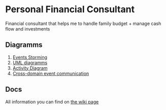 # Personal Financial Consultant

Financial consultant that helps me to handle family budget + manage cash flow and investments

## Diagramms

1. [Events Storming](https://miro.com/app/board/o9J_krwFIEk=/)
2. [UML diagramms](https://drive.google.com/file/d/1vmckzChJR7RhM4oWry2-FIvt2dSfP8Se/view?usp=sharing)
3. [Activity Diagram](https://drive.google.com/file/d/1XGP78gpppnSafWCeLpIZtp59WIMAafqn/view?usp=sharing)
4. [Cross-domain event communication](https://sequencediagram.org/index.html#initialData=participant%20%23red%20Client%0A%0Aentryspacing%201.2%0Aparticipantgroup%20Admin%20application%0A%20%20participantgroup%20%23lightblue%20**Application%20Layer**%0A%20%20%20%20participant%20%23green%20StartMonthCommand%0A%20%20%20%20participant%20%23green%20MonthService%0A%20%20%20%20participant%20%23green%20DomainEventsDispatcher%0A%20%20end%0A%0A%20%20participantgroup%20%23lightgreen%20**Domain%20Layer**%0A%09%0A%20%20%20%20participant%20%23green%20DomainRegistry%0A%20%20%20%20participant%20%23green%20StartMonthService%0A%20%20%20%20participant%20%23green%20MonthStarted%0A%20%20%20%20participant%20%23green%20MonthEntity%0A%20%20%20%20participant%20%23green%20DomainEventPublisher%0A%20%20end%20%0A%0A%20%20participantgroup%20%23gray%20**Port**%0A%09participantgroup%20%23lightgray%20**DB%20Adapter**%0A%20%20%20%20%20%20participant%20%23green%20PGMonthRepository%0A%09end%0A%20%20%20%20%0A%20%20%20%20participantgroup%20%23lightgray%20**Event%20BUS%20Adapter**%0A%20%20%20%20%20%20participant%20%23green%20KafkaProducer%0A%20%20%20%20%20%20participant%20Serializer%0A%20%20%20%20end%0A%20%20end%0Aend%0A%0Aparticipantgroup%20Spending%20tracker%20application%0A%20%20participantgroup%20%23gray%20**Port**%0A%20%20%20%20participantgroup%20%23lightgray%20**Event%20BUS%20Adapter**%0A%20%20%20%20%20%20participant%20%23green%20KafkaMonthStartedConsumer%0A%20%20%20%20end%0A%20%20end%0A%20%20participantgroup%20%23lightblue%20**Application%20Layer**%0A%20%20%20%20participant%20%23blue%20ST_MonthService%0A%20%20%20%20participant%20%23blue%20ST_StartMonthCommand%0A%20%20end%0A%20%20%0A%20%20participantgroup%20%23lightgreen%20**Domain%20Layer**%0A%20%20%20%20participant%20%23blue%20ST_MonthEntity%0A%20%20end%0A%20%20%0A%20%20participantgroup%20%23gray%20**Port**%0A%20%20%20%20participantgroup%20%23lightgray%20**DB%20Adapter**%0A%20%20%20%20%20%20participant%20%23green%20ST_PGMonthRepository%0A%20%20%20%20end%0A%20%20end%0A%0Aend%0A%0AClient-%3E*PGMonthRepository%3Anew%0APGMonthRepository--%3EClient%3Arepository%0A%0AClient-%3E*KafkaProducer%3Anew%0AKafkaProducer--%3EClient%3Aproducer%0A%0A%0AClient-%3E*MonthService%3Anew(rpository%2C%20producer)%0AMonthService--%3EClient%3Aapplication_service%0AClient-%3E*StartMonthCommand%3Anew(params)%0AStartMonthCommand--%3EClient%3Acommand%0A%0AClient-%3EMonthService%3Acall(command)%0A%0A%0AMonthService-%3E*DomainEventsDispatcher%3Anew(producer)%0ADomainEventsDispatcher--%3EMonthService%3Adispatcher%0AMonthService-%3EDomainEventPublisher%3Asubscribe(dispatcher)%0AMonthService-%3EDomainRegistry%3Astart_mont_service%0ADomainRegistry-%3E*StartMonthService%3Anew%0ADomainRegistry%3C--StartMonthService%3Aservice%0AMonthService%3C--DomainRegistry%3Aservice%0A%0AMonthService-%3EStartMonthService%3Acall%0A%0AStartMonthService-%3E*MonthEntity%3Anew%0AMonthEntity--%3EStartMonthService%3AmonthEntity%0A%20%20%0AStartMonthService-%3E*MonthStarted%3Anew%0AMonthStarted--%3EStartMonthService%3Aevent%0AStartMonthService-%3EDomainEventPublisher%3Apublish(event)%0ADomainEventPublisher-%3EDomainEventsDispatcher%3Ahandle(event)%0ADomainEventsDispatcher-%3EKafkaProducer%3Aenqueue(event)%0AKafkaProducer-%3E*Serializer%3Aserialize(event)%0ASerializer--%3EKafkaProducer%3AeventPayload%0AKafkaProducer-%3EKafkaProducer%3Apush(eventPayload)%0A%0AStartMonthService--%3EMonthService%3AmonthEntity%0AMonthService-%3EPGMonthRepository%3Asave(monthEntity)%0AMonthService-%3EKafkaProducer%3AsendEvents%0A%0A%0Aabox%20over%20KafkaProducer%2CKafkaMonthStartedConsumer%3AMonthStarted%20Kafka%20message%0A%0A%0AKafkaMonthStartedConsumer-%3E*ST_PGMonthRepository%3Anew%0AKafkaMonthStartedConsumer%3C--ST_PGMonthRepository%3Arepository%0A%0AKafkaMonthStartedConsumer-%3E*ST_MonthService%3Anew(repository)%0AKafkaMonthStartedConsumer%3C--ST_MonthService%3AmonthService%0A%0AKafkaMonthStartedConsumer-%3E*ST_StartMonthCommand%3Anew%0AKafkaMonthStartedConsumer%3C--ST_StartMonthCommand%3AstartMonthCommand%0A%0AKafkaMonthStartedConsumer-%3EST_MonthService%3AstartMonth(startMonthCommand)%0A%0AST_MonthService-%3E*ST_MonthEntity%3Anew%0AST_MonthService%3C--ST_MonthEntity%3AmonthEntity%0A%0AST_MonthService-%3EST_PGMonthRepository%3Acreate(monthEntity)%0AST_MonthService%3C--ST_PGMonthRepository%3Atrue%0A%0AKafkaMonthStartedConsumer%3C--ST_MonthService%3Atrue%0A)

## Docs

All information you can find on [the wiki page]( https://github.com/valexl/financial_consultant/wiki)